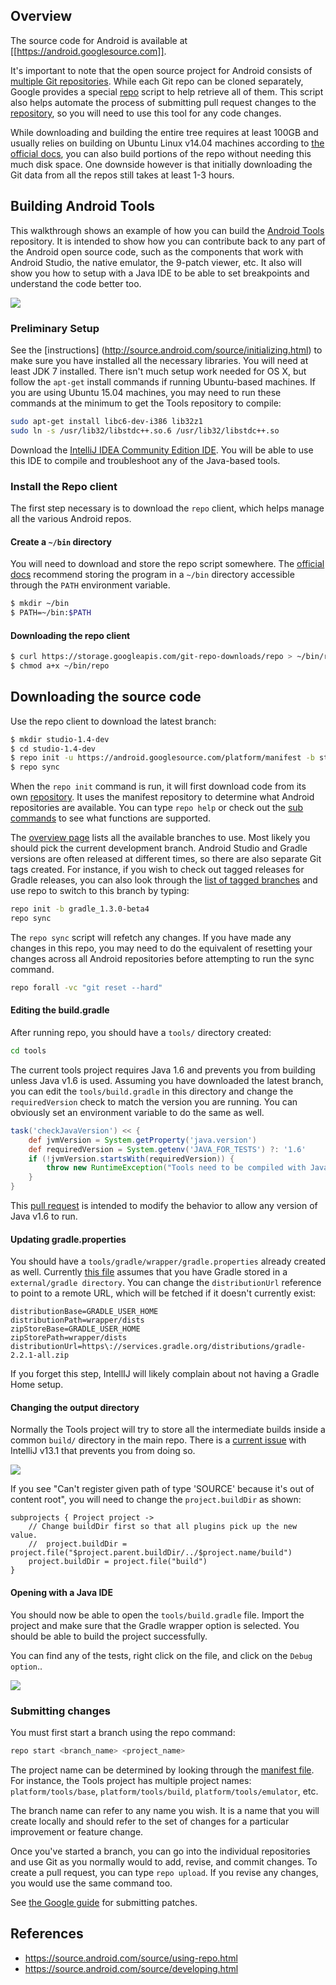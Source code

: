 ## Overview

The source code for Android is available at [[https://android.googlesource.com]].

It's important to note that the open source project for Android consists of [multiple Git repositories](https://android.googlesource.com/platform/manifest/+/master/default.xml). While each Git repo can be cloned separately, Google provides a special [repo](https://source.android.com/source/developing.html) script to help retrieve all of them. This script also helps automate the process of submitting pull request changes to the [repository](https://android-review.googlesource.com/#/q/status:open), so you
will need to use this tool for any code changes.

While downloading and building the entire tree requires at least 100GB and usually relies on building on
Ubuntu Linux v14.04 machines according to [the official docs](https://source.android.com/source/building.html), you
can also build portions of the repo without needing this much disk space.   One downside however is that
initially downloading the Git data from all the repos still takes at least 1-3 hours.

## Building Android Tools

This walkthrough shows an example of how you can build the [Android Tools](http://tools.android.com/overview) repository. It is intended to show how you can contribute back to any part of the Android open source code, such as the components that work with Android Studio, the native emulator, the 9-patch viewer, etc.  It also will show you how to setup with a Java IDE to be able to set breakpoints and understand the code better too.

<img src="http://imgur.com/qH9BQDE.png"/>

### Preliminary Setup

See the [instructions] (http://source.android.com/source/initializing.html) to make sure you have installed all the necessary libraries.  You will need at least JDK 7 installed.  There isn't much setup work needed for OS X, but follow the `apt-get` install commands if running Ubuntu-based machines.  If you are using Ubuntu 15.04 machines, you may need to run these commands at the minimum to get the Tools repository to compile:

```bash
sudo apt-get install libc6-dev-i386 lib32z1
sudo ln -s /usr/lib32/libstdc++.so.6 /usr/lib32/libstdc++.so
```

Download the [IntelliJ IDEA Community Edition IDE](https://www.jetbrains.com/idea/download/).   You will be able to use this IDE to compile and troubleshoot any of the Java-based tools.

### Install the Repo client

The first step necessary is to download the `repo` client, which helps manage all the various Android repos.

#### Create a `~/bin` directory

You will need to download and store the repo script somewhere.  The [official docs](https://source.android.com/source/downloading.html) recommend storing the program
in a `~/bin` directory accessible through the `PATH` environment variable.

```bash
$ mkdir ~/bin
$ PATH=~/bin:$PATH
```

#### Downloading the repo client

```bash
$ curl https://storage.googleapis.com/git-repo-downloads/repo > ~/bin/repo
$ chmod a+x ~/bin/repo
```

## Downloading the source code

Use the repo client to download the latest branch:

```bash
$ mkdir studio-1.4-dev
$ cd studio-1.4-dev
$ repo init -u https://android.googlesource.com/platform/manifest -b studio-1.4-dev
$ repo sync
```

When the `repo init` command is run, it will first download code from its own [repository](https://gerrit.googlesource.com/git-repo/+/master).  It uses the manifest repository to determine what Android repositories are available.  You can type `repo help` or check out the [sub commands](https://gerrit.googlesource.com/git-repo/+/master/subcmds/) to see what functions are supported.  

The [overview page](http://tools.android.com/build) lists all the available branches to use.   Most likely you should pick the current development branch.  Android Studio and Gradle versions are often released at different times, so there are also separate Git tags created.  For instance, if you wish to check out tagged releases for Gradle releases, you can also look through the [list of tagged branches](https://android.googlesource.com/platform/manifest/+refs) and use repo to switch to this branch by typing:

 ```bash
repo init -b gradle_1.3.0-beta4
repo sync
```

The `repo sync` script will refetch any changes.  If you have made any changes in this repo, you may need to do the equivalent of resetting your changes across all Android repositories before attempting to run the sync command.

```bash
repo forall -vc "git reset --hard"
```

#### Editing the build.gradle

After running repo, you should have a `tools/` directory created:

```bash
cd tools
```

The current tools project requires Java 1.6 and prevents you from building unless Java v1.6 is used.  Assuming you have downloaded the latest branch, you can edit the `tools/build.gradle` in this directory and change the `requiredVersion` check to match the version you are running.  You can obviously set an environment variable to do the same as well.

```gradle
task('checkJavaVersion') << {
    def jvmVersion = System.getProperty('java.version')
    def requiredVersion = System.getenv('JAVA_FOR_TESTS') ?: '1.6'
    if (!jvmVersion.startsWith(requiredVersion)) {
        throw new RuntimeException("Tools need to be compiled with Java $requiredVersion, you are using Java $jvmVersion.")
    }
}
```

This [pull request](https://android-review.googlesource.com/#/c/157841/) is intended to modify the behavior to allow any version of Java v1.6 to run.

#### Updating gradle.properties

You should have a `tools/gradle/wrapper/gradle.properties` already created as well.  Currently [this file](https://android.googlesource.com/platform/tools/gradle/+/master/wrapper/gradle-wrapper.properties) assumes that
you have Gradle stored in a `external/gradle directory`.  You can change the `distributionUrl` reference to point to a remote URL, which will be fetched if it doesn't currently exist:

```
distributionBase=GRADLE_USER_HOME
distributionPath=wrapper/dists
zipStoreBase=GRADLE_USER_HOME
zipStorePath=wrapper/dists
distributionUrl=https\://services.gradle.org/distributions/gradle-2.2.1-all.zip
```

If you forget this step, IntellIJ will likely complain about not having a Gradle Home setup.  

#### Changing the output directory

Normally the Tools project will try to store all the intermediate builds inside a common `build/` directory in the main repo. There is a [current issue](https://youtrack.jetbrains.com/issue/IDEA-122577) with IntelliJ v13.1 that prevents you from doing so.

<img src="http://i.imgur.com/R6AKUA1.png">

If you see "Can't register given path of type 'SOURCE' because it's out of content root", you will need to change
the `project.buildDir` as shown:

```
subprojects { Project project ->
    // Change buildDir first so that all plugins pick up the new value.
    //  project.buildDir = project.file("$project.parent.buildDir/../$project.name/build")
    project.buildDir = project.file("build")
}
```

#### Opening with a Java IDE

You should now be able to open the `tools/build.gradle` file.  Import the project and make sure that the Gradle wrapper option is selected.  You should be able to build the project successfully.

You can find any of the tests, right click on the file, and click on the `Debug option`..

<img src="http://imgur.com/G5eqCdM.png"/>

### Submitting changes

You must first start a branch using the repo command:

```bash
repo start <branch_name> <project_name>
```

The project name can be determined by looking through the [manifest file](https://android.googlesource.com/platform/manifest/+/master/default.xml).  For instance, the Tools project has multiple project names: `platform/tools/base`, `platform/tools/build`, `platform/tools/emulator`, etc.  

The branch name can refer to any name you wish.  It is a name that you will create locally and should refer to the set of changes for a particular improvement or feature change.

Once you've started a branch, you can go into the individual repositories and use Git as you normally would to add, revise, and commit changes.   To create a pull request, you can type `repo upload`.  If you revise any changes, you would use the same command too.

See [the Google guide](https://source.android.com/source/submit-patches.html) for submitting patches.

## References

* <https://source.android.com/source/using-repo.html>
* <https://source.android.com/source/developing.html>